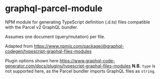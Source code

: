 # graphql-parcel-module

NPM module for generating TypeScript definition (.d.ts) files compatible with the Parcel v2 GraphQL bundler.

Assumes one document (query/mutation) per file.

Adapted from https://www.npmjs.com/package/@graphql-codegen/typescript-graphql-files-modules

Plugin options shown here https://www.graphql-code-generator.com/docs/plugins/typescript-graphql-files-modules
**N.B.** `type` is not supported here, as the Parcel bundler imports GraphQL files as `string`.
